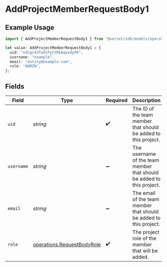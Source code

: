 # AddProjectMemberRequestBody1

## Example Usage

```typescript
import { AddProjectMemberRequestBody1 } from "@vercel/sdk/models/operations/addprojectmember.js";

let value: AddProjectMemberRequestBody1 = {
  uid: "ndlgr43fadlPyCtREAqxxdyFK",
  username: "example",
  email: "entity@example.com",
  role: "ADMIN",
};
```

## Fields

| Field                                                                    | Type                                                                     | Required                                                                 | Description                                                              | Example                                                                  |
| ------------------------------------------------------------------------ | ------------------------------------------------------------------------ | ------------------------------------------------------------------------ | ------------------------------------------------------------------------ | ------------------------------------------------------------------------ |
| `uid`                                                                    | *string*                                                                 | :heavy_check_mark:                                                       | The ID of the team member that should be added to this project.          | ndlgr43fadlPyCtREAqxxdyFK                                                |
| `username`                                                               | *string*                                                                 | :heavy_minus_sign:                                                       | The username of the team member that should be added to this project.    | example                                                                  |
| `email`                                                                  | *string*                                                                 | :heavy_minus_sign:                                                       | The email of the team member that should be added to this project.       | entity@example.com                                                       |
| `role`                                                                   | [operations.RequestBodyRole](../../models/operations/requestbodyrole.md) | :heavy_check_mark:                                                       | The project role of the member that will be added.                       | ADMIN                                                                    |